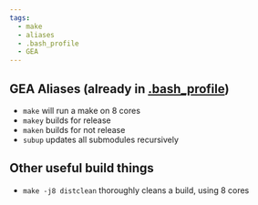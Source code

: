 ```yaml
---
tags:
  - make
  - aliases
  - .bash_profile
  - GEA
---
```


## GEA Aliases (already in [.bash_profile](~/.bash_profile))
 - `make` will run a make on 8 cores
 - `makey` builds for release
 - `maken` builds for not release
 - `subup` updates all submodules recursively


## Other useful build things
 - `make -j8 distclean` thoroughly cleans a build, using 8 cores